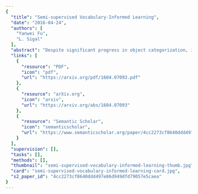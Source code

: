 ```yaml
---
{
  "title": "Semi-supervised Vocabulary-Informed Learning",
  "date": "2016-04-24",
  "authors": [
    "Yanwei Fu",
    "L. Sigal"
  ],
  "abstract": "Despite significant progress in object categorization, in recent years, a number of important challenges remain, mainly, ability to learn from limited labeled data and ability to recognize object classes within large, potentially open, set of labels. Zero-shot learning is one way of addressing these challenges, but it has only been shown to work with limited sized class vocabularies and typically requires separation between supervised and unsupervised classes, allowing former to inform the latter but not vice versa. We propose the notion of semi-supervised vocabulary-informed learning to alleviate the above mentioned challenges and address problems of supervised, zero-shot and open set recognition using a unified framework. Specifically, we propose a maximum margin framework for semantic manifold-based recognition that incorporates distance constraints from (both supervised and unsupervised) vocabulary atoms, ensuring that labeled samples are projected closest to their correct prototypes, in the embedding space, than to others. We show that resulting model shows improvements in supervised, zero-shot, and large open set recognition, with up to 310K class vocabulary on AwA and ImageNet datasets.",
  "links": [
    {
      "resource": "PDF",
      "icon": "pdf",
      "url": "https://arxiv.org/pdf/1604.07093.pdf"
    },
    {
      "resource": "arXiv.org",
      "icon": "arxiv",
      "url": "https://arxiv.org/abs/1604.07093"
    },
    {
      "resource": "Semantic Scholar",
      "icon": "semanticscholar",
      "url": "https://www.semanticscholar.org/paper/4cc2273cf8640ddd497e86d949dfd79057e5caea"
    }
  ],
  "supervision": [],
  "tasks": [],
  "methods": [],
  "thumbnail": "semi-supervised-vocabulary-informed-learning-thumb.jpg",
  "card": "semi-supervised-vocabulary-informed-learning-card.jpg",
  "s2_paper_id": "4cc2273cf8640ddd497e86d949dfd79057e5caea"
}
---
```


